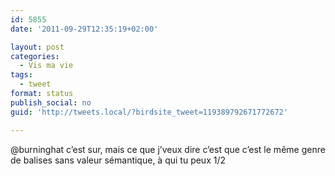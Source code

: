 ```yaml
---
id: 5855
date: '2011-09-29T12:35:19+02:00'

layout: post
categories:
  - Vis ma vie
tags:
  - tweet
format: status
publish_social: no
guid: 'http://tweets.local/?birdsite_tweet=119389792671772672'

---
```


@burninghat c’est sur, mais ce que j’veux dire c’est que c’est le même genre de balises sans valeur sémantique, à qui tu peux 1/2